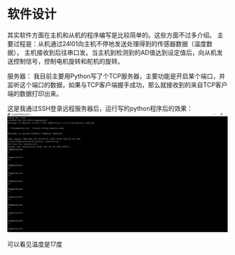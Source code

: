 # 软件设计

其实软件方面在主机和从机的程序编写是比较简单的。这些方面不过多介绍。
主要过程是：从机通过24l01向主机不停地发送处理得到的传感器数据（温度数据），
主机接收到后往串口发。当主机到检测到的AD值达到设定值后，向从机发送控制信号，控制电机旋转和舵机的旋转。

服务器：
我目前主要用Python写了个TCP服务器，主要功能是开启某个端口，并监听这个端口的数据，如果与TCP客户端握手成功，那么就接收到的来自TCP客户端的数据打印出来。


这是我通过SSH登录远程服务器后，运行写的python程序后的效果：
![](effct.png)

可以看见温度是17度